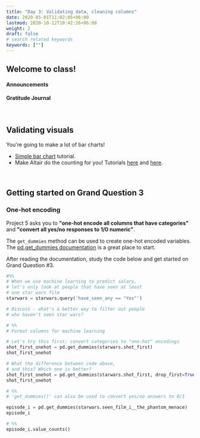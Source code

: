 ```yaml
---
title: "Day 3: Validating data, cleaning columns"
date: 2020-05-01T11:02:05+06:00
lastmod: 2020-10-12T10:42:26+06:00
weight: 2
draft: false
# search related keywords
keywords: [""]
---
```


## Welcome to class!

#### Announcements
#### Gratitude Journal

<!-----------------------
## Let's validate some data!

Pick something from [the Star Wars article](https://fivethirtyeight.com/features/americas-favorite-star-wars-movies-and-least-favorite-characters/) you want to validate ("double check").
---------------------------->

<!--------------------------------------
These videos (about 13 minutes each) should help answer your questions with Grand Question 1.

- Video: [Renaming columns](https://www.loom.com/share/4408110072d040e592891993bc8c9731)
- Video: [Summarizing data for Altair bar charts](https://www.loom.com/share/db922f92304b494aa43330a234ecf8ff)

And this code will help you get the columns renamed:

```python
# %%
# load packages
import pandas as pd
import altair as alt

# data url
starwars_url = "https://github.com/fivethirtyeight/data/raw/master/star-wars-survey/StarWars.csv"

# load data and columns
starwars = pd.read_csv(starwars_url, encoding = "ISO-8859-1", skiprows = 2, header = None)
starwars_cols = pd.read_csv(starwars_url, encoding = "ISO-8859-1", nrows = 2, header = None)

# clean up the column names
starwars_cols_clean = (starwars_cols
 .transpose()
 .rename(columns = {0:'pre', 1:'post'})
 .assign(pre = (lambda x: x.pre
                     .replace("Have you seen any of the 6 films in the Star Wars franchise?", "have_seen_any")
                     .replace("Do you consider yourself to be a fan of the Star Wars film franchise?", "fan_star_wars")
                     .replace("Which of the following Star Wars films have you seen? Please select all that apply.", "seen_film_")
                     .replace("Please rank the Star Wars films in order of preference with 1 being your favorite film in the franchise and 6 being your least favorite film.", "rank_")
                     .replace("Please state whether you view the following characters favorably, unfavorably, or are unfamiliar with him/her.","rank_")
                     .replace("Which character shot first?", "shot_first")
                     .replace("Are you familiar with the Expanded Universe?", "expanded_universe")
                     .replace("Do you consider yourself to be a fan of the Star Trek franchise?", "fan_star_trek")
                     .str.replace("Do you consider yourself to be a fan of the Expanded Universe?", "fan_expanded_universe")
                     .str.replace(" ", "_")
                     .str.replace("[(|)\?]", "")
                     .str.lower()
                     .ffill()),
         
         post = (lambda x: x.post
                 .replace("Response", "")
                 .str.replace("Star Wars: Episode ", "")
                 .str.replace(" ", "_")
                 .fillna("")
                 .str.lower()),
         
         col_names = (lambda x: x.pre.str.cat(x.post, sep="")))
 )

starwars.columns = starwars_cols_clean.col_names
starwars.head()
```
-------------------------------------->

<br>

<!-----------------------------
## Moving from categories to values.

> 1. __Create an additional column(s) that converts the income ranges to a number.__
> 1. __Create an additional column(s) that converts the age ranges to a number.__
> 1. __Create an additional column(s) that converts the school groupings to a number.__

- [str.replace('', '9')](https://pandas.pydata.org/pandas-docs/stable/reference/api/pandas.Series.str.replace.html)
- [astype('float')](https://pandas.pydata.org/pandas-docs/stable/reference/api/pandas.DataFrame.astype.html)
- [pd.concat(axis=1)](https://pandas.pydata.org/pandas-docs/stable/reference/api/pandas.concat.html)

<br>
----------------------->

## Validating visuals

You're going to make a lot of bar charts!

- [Simple bar chart](https://altair-viz.github.io/gallery/simple_bar_chart.html) tutorial.
- Make Altair do the counting for you! Tutorials [here](https://altair-viz.github.io/user_guide/transform/aggregate.html) and [here](https://stackoverflow.com/questions/62405935/altair-pandas-value-counts-horizontal-bar-chart).

<br>

## Getting started on Grand Question 3

### One-hot encoding

Project 5 asks you to **"one-hot encode all columns that have categories"** and **"convert all yes/no responses to 1/0 numeric"**.

The `get_dummies` method can be used to create one-hot encoded variables. The [pd.get_dummies documentation](https://pandas.pydata.org/pandas-docs/stable/reference/api/pandas.get_dummies.html) is a great place to start.

After reading the documentation, study the code below and get started on Grand Question #3.

```python
#%%
# When we use machine learning to predict salary,
# let's only look at people that have seen at least
# one star wars film
starwars = starwars.query('have_seen_any == "Yes"')

# Discuss - what's a better way to filter out people 
# who haven't seen star wars?

# %%
# Format columns for machine learning

# Let's try this first: convert categories to "one-hot" encodings
shot_first_onehot = pd.get_dummies(starwars.shot_first)
shot_first_onehot

# What the difference between code above,
# and this? Which one is better?
shot_first_onehot = pd.get_dummies(starwars.shot_first, drop_first=True)
shot_first_onehot

# %%
# 'get_dummies()' can also be used to convert yes/no answers to 0/1

episode_i = pd.get_dummies(starwars.seen_film_i__the_phantom_menace)
episode_i

# %%
episode_i.value_counts()
```

<!-------------------
- [pd.factorize(x)](https://pandas.pydata.org/pandas-docs/stable/reference/api/pandas.factorize.html)
----------------------->
